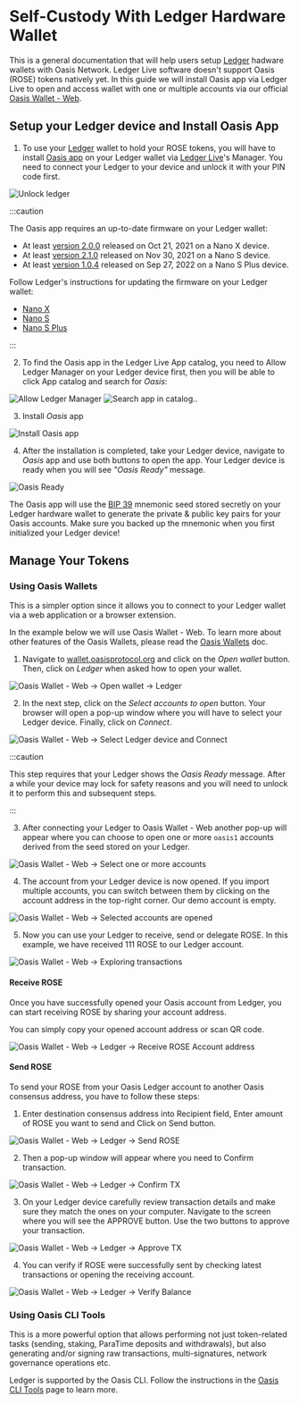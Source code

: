 # Self-Custody With Ledger Hardware Wallet

This is a general documentation that will help users setup [Ledger] hadware
wallets with Oasis Network. Ledger Live software doesn't support Oasis (ROSE)
tokens natively yet. In this guide we will install Oasis app via Ledger Live to
open and access wallet with one or multiple accounts via our official
[Oasis Wallet - Web].

## Setup your Ledger device and Install Oasis App

1. To use your [Ledger] wallet to hold your ROSE tokens, you will have to
install [Oasis app] on your Ledger wallet via [Ledger Live]'s Manager. You need
to connect your Ledger to your device and unlock it with your PIN code first.

![Unlock ledger](../../images/wallet/ledger/live_unlock_ledger.png)

:::caution

The Oasis app requires an up-to-date firmware on your Ledger wallet:

* At least [version 2.0.0] released on Oct 21, 2021 on a Nano X device.
* At least [version 2.1.0] released on Nov 30, 2021 on a Nano S device.
* At least [version 1.0.4] released on Sep 27, 2022 on a Nano S Plus device.

Follow Ledger's instructions for updating the firmware on your Ledger wallet:

* [Nano X]
* [Nano S]
* [Nano S Plus]

:::

2. To find the Oasis app in the Ledger Live App catalog, you need to Allow
Ledger Manager on your Ledger device first, then you will be able to click App
catalog and search for _Oasis_:

![Allow Ledger Manager](../../images/wallet/ledger/live_allow_ledger_manager.png)
![Search app in catalog..](../../images/wallet/ledger/live_search_apps.png)


3. Install _Oasis_ app

![Install Oasis app](../../images/wallet/ledger/live_search_results_oasis_install.png)

4. After the installation is completed, take your Ledger device, navigate to _Oasis_
app and use both buttons to open the app. Your Ledger device is ready
when you will see _"Oasis Ready"_ message.

![Oasis Ready](../../images/wallet/ledger/ledger_oasis_ready.jpg)

The Oasis app will use the [BIP 39] mnemonic seed stored secretly on your
Ledger hardware wallet to generate the private & public key pairs for your
Oasis accounts. Make sure you backed up the mnemonic when you first initialized
your Ledger device!

## Manage Your Tokens

### Using Oasis Wallets

This is a simpler option since it allows you to connect to your Ledger wallet
via a web application or a browser extension.

In the example below we will use Oasis Wallet - Web. To learn more about other
features of the Oasis Wallets, please read the [Oasis Wallets] doc.

1. Navigate to [wallet.oasisprotocol.org] and click on the _Open wallet_ button.
Then, click on _Ledger_ when asked how to open your wallet.

![Oasis Wallet - Web -> Open wallet -> Ledger](../../images/wallet/ledger/wallet_web_open_ledger.png)

2. In the next step, click on the _Select accounts to open_ button. Your
browser will open a pop-up window where you will have to select your Ledger
device. Finally, click on _Connect_.

![Oasis Wallet - Web -> Select Ledger device and Connect](../../images/wallet/ledger/wallet_web_select_ledger_device_connect.png)

:::caution

This step requires that your Ledger shows the _Oasis Ready_ message. After a
while your device may lock for safety reasons and you will need to unlock it to
perform this and subsequent steps.

:::

3. After connecting your Ledger to Oasis Wallet - Web another pop-up will appear
where you can choose to open one or more `oasis1` accounts derived from the seed
stored on your Ledger.

![Oasis Wallet - Web -> Select one or more accounts](../../images/wallet/ledger/wallet_web_select_accounts_to_open.png)

4. The account from your Ledger device is now opened. If you import multiple
accounts, you can switch between them by clicking on the account address in
the top-right corner.
Our demo account is empty.

![Oasis Wallet - Web -> Selected accounts are opened](../../images/wallet/ledger/wallet_web_open_ledger_account.png)

5. Now you can use your Ledger to receive, send or delegate ROSE.
In this example, we have received 111 ROSE to our Ledger account.

![Oasis Wallet - Web -> Exploring transactions](../../images/wallet/ledger/wallet_web_received_rose_on_ledger_account.png)

#### Receive ROSE

Once you have successfully opened your Oasis account from Ledger, 
you can start receiving ROSE by sharing your account address.

You can simply copy your opened account address or scan QR code.

![Oasis Wallet - Web -> Ledger -> Receive ROSE Account address](../../images/wallet/ledger/wallet_web_account_address.png)

#### Send ROSE

To send your ROSE from your Oasis Ledger account to another Oasis consensus 
address, you have to follow these steps:

1. Enter destination consensus address into Recipient field, Enter amount
of ROSE you want to send and Click on Send button.

![Oasis Wallet - Web -> Ledger -> Send ROSE](../../images/wallet/ledger/wallet_web_send_rose.png)

2. Then a pop-up window will appear where you need to Confirm transaction.

![Oasis Wallet - Web -> Ledger -> Confirm TX](../../images/wallet/ledger/wallet_web_send_confirm_tx.png)

3. On your Ledger device carefully review transaction details and make sure they
match the ones on your computer. Navigate to the screen where you will see the
APPROVE button. Use the two buttons to approve your transaction.

![Oasis Wallet - Web -> Ledger -> Approve TX](../../images/wallet/ledger/wallet_web_send_confirm_tx_ledger.jpg)

4. You can verify if ROSE were successfully sent by checking latest transactions
or opening the receiving account.

![Oasis Wallet - Web -> Ledger -> Verify Balance](../../images/wallet/ledger/wallet_web_send_verify_balance.png)


### Using Oasis CLI Tools

This is a more powerful option that allows performing not just token-related
tasks (sending, staking, ParaTime deposits and withdrawals), but also generating
and/or signing raw transactions, multi-signatures, network governance
operations etc.

Ledger is supported by the Oasis CLI. Follow the instructions in the
[Oasis CLI Tools] page to learn more.

[Ledger]: https://www.ledger.com
[Oasis Wallet - Web]: https://www.ledger.com
[Oasis app]: https://github.com/Zondax/ledger-oasis
[Ledger Live]: https://www.ledger.com/ledger-live/
[wallet.oasisprotocol.org]: https://wallet.oasisprotocol.org
[version 2.0.0]: https://support.ledger.com/hc/en-us/articles/360014980580-Ledger-Nano-X-firmware-release-notes
[version 2.1.0]: https://support.ledger.com/hc/en-us/articles/360010446000-Ledger-Nano-S-firmware-release-notes
[version 1.0.4]: https://support.ledger.com/hc/en-us/articles/4494540771997-Ledger-Nano-S-Plus-Firmware-Release-Notes
[Nano X]: https://support.ledger.com/hc/en-us/articles/360013349800
[Nano S]: https://support.ledger.com/hc/en-us/articles/360002731113-Update-Ledger-Nano-S-firmware
[Nano S Plus]: https://support.ledger.com/hc/en-us/articles/4445777839901-Update-Ledger-Nano-S-Plus-firmware
[BIP 39]: https://github.com/bitcoin/bips/blob/master/bip-0039.mediawiki
[Oasis Wallets]: ../oasis-wallets/README.mdx
[Oasis CLI Tools]: ../cli/README.md
